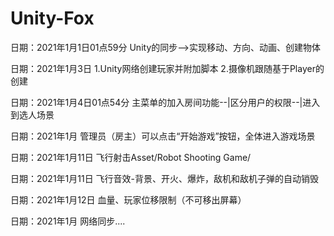 # Unity-Fox

日期：2021年1月1日01点59分
	Unity的同步-->实现移动、方向、动画、创建物体
	
日期：2021年1月3日
	1.Unity网络创建玩家并附加脚本
	2.摄像机跟随基于Player的创建

日期：2021年1月4日01点54分
	主菜单的加入房间功能--|区分用户的权限--|进入到选人场景
	
日期：2021年1月
	管理员（房主）可以点击“开始游戏”按钮，全体进入游戏场景
	
日期：2021年1月11日
	飞行射击Asset/Robot Shooting Game/

日期：2021年1月11日
	飞行音效-背景、开火、爆炸，敌机和敌机子弹的自动销毁
	
日期：2021年1月12日
	血量、玩家位移限制（不可移出屏幕）
	
日期：2021年1月
	网络同步....